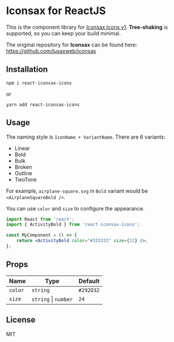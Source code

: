 # Iconsax for ReactJS

This is the component library for [Iconsax Icons v1](https://iconsax.io/). **Tree-shaking** is supported, so you can keep your build minimal.  

The original repository for **Iconsax** can be found here: https://github.com/lusaxweb/iconsax

## Installation
```
npm i react-iconsax-icons
```
or
```
yarn add react-iconsax-icons
```

## Usage
The naming style is `IconName + VariantName`. There are 6 variants:
- Linear
- Bold
- Bulk
- Broken
- Outline
- TwoTone

For example, `airplane-square.svg` in `Bold` variant would be `<AirplaneSquareBold />`.

You can use `color` and `size` to configure the appearance.
```jsx
import React from 'react';
import { ActivityBold } from 'react-iconsax-icons';

const MyComponent = () => {
    return <ActivityBold color="#333333" size={32} />;
}; 
```

## Props
| Name | Type               | Default |
|----------|--------------------|---------|
|`color`   |`string`            |`#292D32`|
|`size`    |`string` \| `number`|`24`     |


## License
MIT